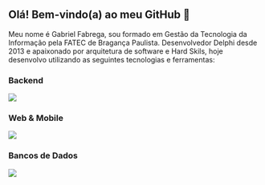 ## Olá! Bem-vindo(a) ao meu GitHub 👋

Meu nome é Gabriel Fabrega, sou formado em Gestão da Tecnologia da Informação pela FATEC de Bragança Paulista.
Desenvolvedor Delphi desde 2013 e apaixonado por arquitetura de software e Hard Skils, hoje desenvolvo utilizando as seguintes tecnologias e ferramentas:

### Backend

<p>
  <a href="https://skillicons.dev">
    <img src="https://skillicons.dev/icons?i=java,hibernate,spring&theme=light" />
  </a>
</p>

### Web & Mobile

<p>
  <a href="https://skillicons.dev">
    <img src="https://skillicons.dev/icons?i=html,css,javascript,react&theme=light" />
  </a>
</p>

### Bancos de Dados

<p>
  <a href="https://skillicons.dev">
    <img src="https://skillicons.dev/icons?i=mysql,postgres,sqlite&theme=light" />
  </a>
</p>





<!--
**glfabrega/glfabrega** is a ✨ _special_ ✨ repository because its `README.md` (this file) appears on your GitHub profile.

Here are some ideas to get you started:

- 🔭 I’m currently working on ...
- 🌱 I’m currently learning ...
- 👯 I’m looking to collaborate on ...
- 🤔 I’m looking for help with ...
- 💬 Ask me about ...
- 📫 How to reach me: ...
- 😄 Pronouns: ...
- ⚡ Fun fact: ...
-->
